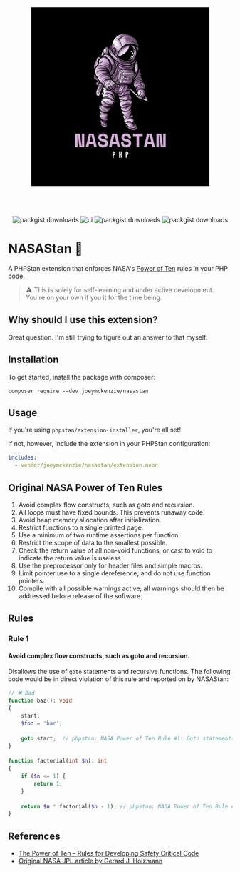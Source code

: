 <div align="center" style="padding-top: 2rem;">
    <img src="art/astronaut.png" height="400" width="400" alt="logo"/>
    <div style="display: inline-block; margin-top: 4rem">
        <img src="https://img.shields.io/packagist/v/joeymckenzie/nasastan.svg?style=flat-square" alt="packgist downloads" />
        <img src="https://img.shields.io/github/actions/workflow/status/joeymckenzie/nasastan/run-ci.yml?branch=main&label=ci&style=flat-square" alt="ci" />
        <img src="https://img.shields.io/github/actions/workflow/status/joeymckenzie/nasastan/fix-php-code-style-issues.yml?branch=main&label=code%20style&style=flat-square" alt="packgist downloads" />
        <img src="https://img.shields.io/packagist/dt/joeymckenzie/nasastan.svg?style=flat-square" alt="packgist downloads" />
    </div>
</div>

# NASAStan 🚀

A PHPStan extension that enforces
NASA's [Power of Ten](https://en.wikipedia.org/wiki/The_Power_of_10:_Rules_for_Developing_Safety-Critical_Code)
rules in your PHP code.

> ⚠️ This is solely for self-learning and under active development. You're on your own if you it for the time being.

## Why should I use this extension?

Great question. I'm still trying to figure out an answer to that myself.

## Installation

To get started, install the package with composer:

```
composer require --dev joeymckenzie/nasastan
```

## Usage

If you're using `phpstan/extension-installer`, you're all set!

If not, however, include the extension in your PHPStan configuration:

```yaml
includes:
  - vendor/joeymckenzie/nasastan/extension.neon
```

## Original NASA Power of Ten Rules

1. Avoid complex flow constructs, such as goto and recursion.
2. All loops must have fixed bounds. This prevents runaway code.
3. Avoid heap memory allocation after initialization.
4. Restrict functions to a single printed page.
5. Use a minimum of two runtime assertions per function.
6. Restrict the scope of data to the smallest possible.
7. Check the return value of all non-void functions, or cast to void to indicate the return value is useless.
8. Use the preprocessor only for header files and simple macros.
9. Limit pointer use to a single dereference, and do not use function pointers.
10. Compile with all possible warnings active; all warnings should then be addressed before release of the software.

## Rules

### Rule 1

#### Avoid complex flow constructs, such as goto and recursion.

Disallows the use of `goto` statements and recursive functions. The following code would be in direct violation of this
rule and reported on by NASAStan:

```php
// ❌ Bad
function baz(): void
{
    start:
    $foo = 'bar';

    goto start;  // phpstan: NASA Power of Ten Rule #1: Goto statements are not allowed.
}

function factorial(int $n): int
{
    if ($n <= 1) {
        return 1;
    }

    return $n * factorial($n - 1); // phpstan: NASA Power of Ten Rule #1: Recursive method calls are not allowed. 
}
```

## References

- [The Power of Ten – Rules for Developing Safety Critical Code](https://en.wikipedia.org/wiki/The_Power_of_10:_Rules_for_Developing_Safety-Critical_Code)
- [Original NASA JPL article by Gerard J. Holzmann](https://spinroot.com/gerard/pdf/P10.pdf)
